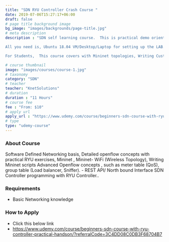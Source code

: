 ```yaml
---
title: "SDN RYU Controller Crash Course "
date: 2019-07-06T15:27:17+06:00
draft: false
# page title background image
bg_image: "images/backgrounds/page-title.jpg"
# meta description
description : "SDN self learning course.  This is practical demo oriented course. For working professionals, This is crash course , help you to understand the Openflow SDN concepts with lab exercises in half day. You can setup SDN Test bed by yourselves and practice by yourselfs with REST API.

All you need is, Ubuntu 18.04 VM/Desktop/Laptop for setting up the LAB.  If you just follow the course, you would be able to understand/practice SDN Openflow concepts using REST API.

For Students,  This course covers with Mininet topologies, Writing Custom Mininet Scripts,  RYU Controller Programming Exercises (L3 Switch, L4 Switch, Flow Timeouts, Flow Priorities, Flow Pipeline processing, Group tables, ARP PRoxy , etc )  This course talks about only OPENFLOW and Programming with RYU SDN CONTROLLER. This course will help you to do the Academic project in SDN ."

# course thumbnail
image: "images/courses/course-1.jpg"
# taxonomy
category: "SDN"
# teacher
teacher: "KnetSolutions"
# duration
duration : "11 Hours"
# course fee
fee : "From: $10"
# apply url
apply_url : "https://www.udemy.com/course/beginners-sdn-course-with-ryu-controller-practical-handson/?referralCode=3C4DD08C0DB3F68704B7"
# type
type: "udemy-course"
---
```



### About Course

Software Defined Networking basis, Detailed openflow concepts with practical RYU exercises, Mininet , Mininet- WiFi (Wireless Topology), Writing Mininet scripts
Advanced Openflow concepts , such as meter table (QoS), group table (Load balancer, Sniffer). - REST API/ North bound Interface
SDN Controller programming with RYU Controller..</p>

### Requirements

* Basic Networking knowledge



### How to Apply

* Click this below link
* https://www.udemy.com/course/beginners-sdn-course-with-ryu-controller-practical-handson/?referralCode=3C4DD08C0DB3F68704B7

